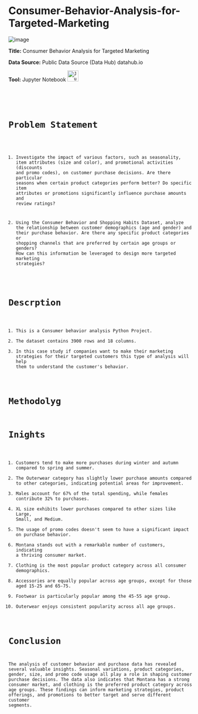 # Consumer-Behavior-Analysis-for-Targeted-Marketing

![image](https://github.com/Shifanaaz125/Consumer-Behavior-Analysis-for-Targeted-Marketing/assets/120267469/bb1431b1-04c0-440b-9e9f-35611267e42d)


**Title:** Consumer Behavior Analysis for Targeted Marketing

**Data Source:** Public Data Source (Data Hub) datahub.io

**Tool:** Jupyter Notebook   <code><img height = "30" src='https://upload.wikimedia.org/wikipedia/commons/3/38/Jupyter_logo.svg' alt = 'Jupyter Notebook'>
</p> 

# Problem Statement

1. Investigate the impact of various factors, such as seasonality, item attributes (size and color), and promotional activities (discounts and promo codes), on customer purchase decisions. Are there particular seasons when certain product categories perform better? Do specific item attributes or promotions significantly influence purchase amounts and review ratings?

2. Using the Consumer Behavior and Shopping Habits Dataset, analyze the relationship between customer demographics (age and gender) and their purchase behavior. Are there any specific product categories or shopping channels that are preferred by certain age groups or genders? How can this information be leveraged to design more targeted marketing strategies?

# Descrption 

1. This is a Consumer behavior analysis Python Project.
2. The dataset contains 3900 rows and 18 columns.
3.  In this case study if companies want to make their marketing strategies for their targeted customers this type of analysis will help them to understand the customer's behavior.


# Methodolyg



# Inights

1. Customers tend to make more purchases during winter and autumn compared to spring and summer.
2. The Outerwear category has slightly lower purchase amounts compared to other categories, indicating potential areas for improvement.
3. Males account for 67% of the total spending, while females contribute 32% to purchases.
4. XL size exhibits lower purchases compared to other sizes like Large, Small, and Medium.
5. The usage of promo codes doesn't seem to have a significant impact on purchase behavior.
6. Montana stands out with a remarkable number of customers, indicating a thriving consumer market.
7. Clothing is the most popular product category across all consumer demographics.
8. Accessories are equally popular across age groups, except for those aged 15-25 and 65-75.
9. Footwear is particularly popular among the 45-55 age group.
10. Outerwear enjoys consistent popularity across all age groups.

# Conclusion

The analysis of customer behavior and purchase data has revealed several valuable insights. Seasonal variations, product categories, gender, size, and promo code usage all play a role in shaping customer purchase decisions. The data also indicates that Montana has a strong consumer market, and clothing is the preferred product category across age groups. These findings can inform marketing strategies, product offerings, and promotions to better target and serve different customer segments.
